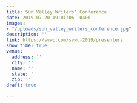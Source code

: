 ```yaml
---
title: Sun Valley Writers' Conference
date: 2019-07-20 19:01:06 -0400
images:
- "/uploads/sun_valley_writers_conference.jpg"
description: ''
link: https://svwc.com/svwc-2019/presenters
show_time: true
venue:
  address: ''
  city: ''
  name: ''
  state: ''
  zip: ''
draft: true

---
```

